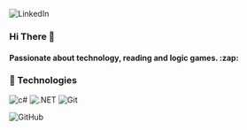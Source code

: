 ![LinkedIn](https://img.shields.io/badge/linkedin-%2320232a.svg?style=for-the-badge&logo=linkedin&logoColor=white) <br>
### Hi There :wave:

<h4> Passionate about technology, reading and logic games. :zap: </h4>

### :wrench: Technologies

![c#](https://img.shields.io/badge/c%23-%2320232a.svg?style=for-the-badge&logo=csharp&logoColor=white)
![.NET](https://img.shields.io/badge/.NET-%2320232a.svg?style=for-the-badge&logo=.NET&logoColor=white)
![Git](https://img.shields.io/badge/git-%2320232a.svg?style=for-the-badge&logo=git&logoColor=white)

![GitHub](https://github-readme-stats.vercel.app/api?username=vsbrendo&show_icons=true&theme=cobalt)
